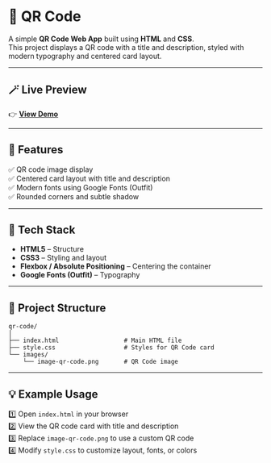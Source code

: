# 📱 QR Code

A simple **QR Code Web App** built using **HTML** and **CSS**.  
This project displays a QR code with a title and description, styled with modern typography and centered card layout.

---

## 🪄 Live Preview

👉 **[View Demo](https://qr-code-htmlcss.netlify.app/)**  

---

## 🚀 Features

✅ QR code image display  
✅ Centered card layout with title and description  
✅ Modern fonts using Google Fonts (Outfit)  
✅ Rounded corners and subtle shadow  

---

## 🧩 Tech Stack

- **HTML5** – Structure  
- **CSS3** – Styling and layout  
- **Flexbox / Absolute Positioning** – Centering the container  
- **Google Fonts (Outfit)** – Typography  

---

## 📁 Project Structure

```
qr-code/
│
├── index.html                  # Main HTML file
├── style.css                   # Styles for QR Code card
└── images/
    └── image-qr-code.png       # QR Code image
```

---

## 💡 Example Usage

1️⃣ Open `index.html` in your browser  
2️⃣ View the QR code card with title and description  
3️⃣ Replace `image-qr-code.png` to use a custom QR code  
4️⃣ Modify `style.css` to customize layout, fonts, or colors  
